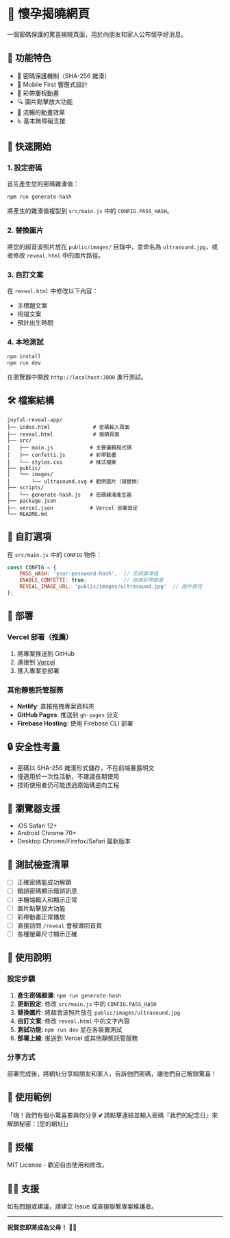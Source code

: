 # 🍼 懷孕揭曉網頁

一個密碼保護的驚喜揭曉頁面，用於向朋友和家人公布懷孕好消息。

## 📱 功能特色

- 🔐 密碼保護機制（SHA-256 雜湊）
- 📱 Mobile First 響應式設計
- 🎉 彩帶慶祝動畫
- 🔍 圖片點擊放大功能
- 💫 流暢的動畫效果
- ♿ 基本無障礙支援

## 🚀 快速開始

### 1. 設定密碼

首先產生您的密碼雜湊值：

```bash
npm run generate-hash
```

將產生的雜湊值複製到 `src/main.js` 中的 `CONFIG.PASS_HASH`。

### 2. 替換圖片

將您的超音波照片放在 `public/images/` 目錄中，並命名為 `ultrasound.jpg`，或者修改 `reveal.html` 中的圖片路徑。

### 3. 自訂文案

在 `reveal.html` 中修改以下內容：
- 主標題文案
- 祝福文案
- 預計出生時間

### 4. 本地測試

```bash
npm install
npm run dev
```

在瀏覽器中開啟 `http://localhost:3000` 進行測試。

## 🛠 檔案結構

```
joyful-reveal-app/
├── index.html              # 密碼輸入頁面
├── reveal.html             # 揭曉頁面
├── src/
│   ├── main.js            # 主要邏輯程式碼
│   ├── confetti.js        # 彩帶動畫
│   └── styles.css         # 樣式檔案
├── public/
│   └── images/
│       └── ultrasound.svg # 範例圖片（請替換）
├── scripts/
│   └── generate-hash.js   # 密碼雜湊產生器
├── package.json
├── vercel.json            # Vercel 部署設定
└── README.md
```

## 🎨 自訂選項

在 `src/main.js` 中的 `CONFIG` 物件：

```javascript
const CONFIG = {
    PASS_HASH: 'your-password-hash',  // 密碼雜湊值
    ENABLE_CONFETTI: true,            // 啟用彩帶動畫
    REVEAL_IMAGE_URL: 'public/images/ultrasound.jpg'  // 圖片路徑
};
```

## 🚀 部署

### Vercel 部署（推薦）

1. 將專案推送到 GitHub
2. 連接到 [Vercel](https://vercel.com)
3. 匯入專案並部署

### 其他靜態託管服務

- **Netlify**: 直接拖拽專案資料夾
- **GitHub Pages**: 推送到 `gh-pages` 分支
- **Firebase Hosting**: 使用 Firebase CLI 部署

## 🔒 安全性考量

- 密碼以 SHA-256 雜湊形式儲存，不在前端暴露明文
- 僅適用於一次性活動，不建議長期使用
- 技術使用者仍可能透過原始碼逆向工程

## 📱 瀏覽器支援

- iOS Safari 12+
- Android Chrome 70+
- Desktop Chrome/Firefox/Safari 最新版本

## 🧪 測試檢查清單

- [ ] 正確密碼能成功解鎖
- [ ] 錯誤密碼顯示錯誤訊息
- [ ] 手機端輸入和顯示正常
- [ ] 圖片點擊放大功能
- [ ] 彩帶動畫正常播放
- [ ] 直接訪問 `/reveal` 會被導回首頁
- [ ] 各種螢幕尺寸顯示正確

## 📝 使用說明

### 設定步驟

1. **產生密碼雜湊**: `npm run generate-hash`
2. **更新設定**: 修改 `src/main.js` 中的 `CONFIG.PASS_HASH`
3. **替換圖片**: 將超音波照片放在 `public/images/ultrasound.jpg`
4. **自訂文案**: 修改 `reveal.html` 中的文字內容
5. **測試功能**: `npm run dev` 並在各裝置測試
6. **部署上線**: 推送到 Vercel 或其他靜態託管服務

### 分享方式

部署完成後，將網址分享給朋友和家人，告訴他們密碼，讓他們自己解鎖驚喜！

## 🎉 使用範例

「嗨！我們有個小驚喜要與你分享 💕 請點擊連結並輸入密碼『我們的紀念日』來解鎖秘密：[您的網址]」

## 📄 授權

MIT License - 歡迎自由使用和修改。

## 🙋‍♂️ 支援

如有問題或建議，請建立 Issue 或直接聯繫專案維護者。

---

**祝賀您即將成為父母！** 👶💖